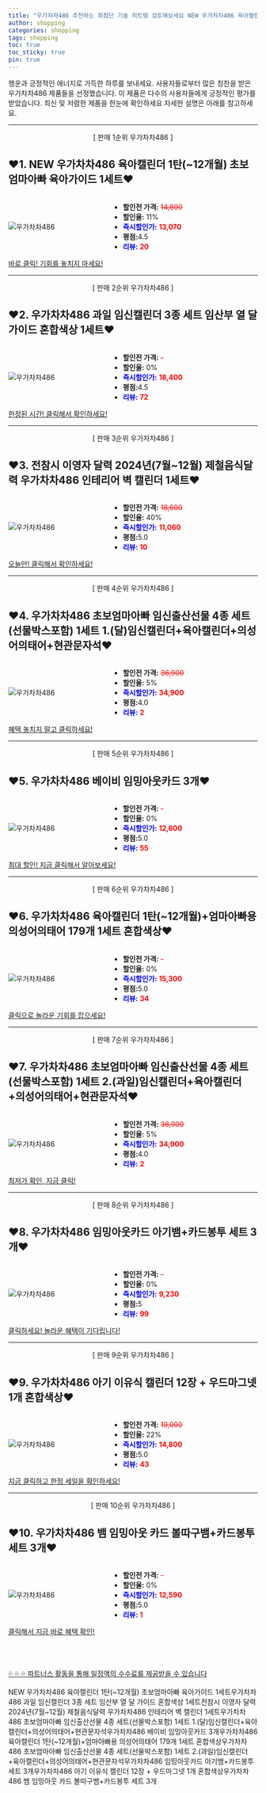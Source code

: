 ```yaml
---
title: "우가차차486 추천하는 최첨단 기술 히트템 검토해보세요 NEW 우가차차486 육아캘린더 1탄(~12개월) 초보엄마아빠"
author: shopping
categories: shopping
tags: shopping
toc: true
toc_sticky: true
pin: true
---
```

행운과 긍정적인 에너지로 가득한 하루를 보내세요. 사용자들로부터 많은 칭찬을 받은 우가차차486 제품들을 선정했습니다. 이 제품은 다수의 사용자들에게 긍정적인 평가를 받았습니다. 최신 및 저렴한 제품을 한눈에 확인하세요 자세한 설명은 아래를 참고하세요.

---
<p class="toplist" style="margin: 0 auto; display: block; width: fit-content;">[ 판매 1순위 우가차차486 ]</p>

<h2><strong>❤️1. NEW 우가차차486 육아캘린더 1탄(~12개월) 초보엄마아빠 육아가이드 1세트❤️</strong></h2>

<div style="display: flex; align-items: center;">
    <div style="flex: 0.4;">
        <img src="https://thumbnail10.coupangcdn.com/thumbnails/remote/230x230ex/image/vendor_inventory/2548/ca45cae3c0507f807d274941f8e374531b989b6cb2c630f70edf1cca2a0e.jpg" alt="우가차차486" style="max-width: 100%;">
    </div>
    <div style="flex: 0.6; margin-left: 10px;">
        <ul>
            <li><strong>할인전 가격:</strong> <del style="color: red;">14,800</del></li>
            <li><strong>할인율:</strong> 11%</li>
            <li><span style='color:blue'><strong>즉시할인가:</strong></span> <span style='color:red'><strong>13,070</strong></span></li>
            <li><strong>평점:</strong>4.5</li>
            <li><span style='color:blue'><strong>리뷰:</strong></span> <span style='color:red'><strong>20</strong></span></li>
        </ul>
    </div>
</div>
<div class="center">
    <a href="https://selin100587001.github.io?lptag=AF9450613&subid=githubio&pageKey=7593218472&traceid=V0-153&itemId=20069562564&vendorItemId=87165365254" class="myButton">
        바로 클릭! 기회를 놓치지 마세요!
    </a>
</div>


---
<p class="toplist" style="margin: 0 auto; display: block; width: fit-content;">[ 판매 2순위 우가차차486 ]</p>

<h2><strong>❤️2. 우가차차486 과일 임신캘린더 3종 세트 임산부 열 달 가이드 혼합색상 1세트❤️</strong></h2>

<div style="display: flex; align-items: center;">
    <div style="flex: 0.4;">
        <img src="https://thumbnail8.coupangcdn.com/thumbnails/remote/230x230ex/image/retail/images/9749189592597473-3ffdb2b0-a0d2-4704-8a3e-05adc022c7aa.jpg" alt="우가차차486" style="max-width: 100%;">
    </div>
    <div style="flex: 0.6; margin-left: 10px;">
        <ul>
            <li><strong>할인전 가격:</strong> <del style="color: red;">-</del></li>
            <li><strong>할인율:</strong> 0%</li>
            <li><span style='color:blue'><strong>즉시할인가:</strong></span> <span style='color:red'><strong>18,400</strong></span></li>
            <li><strong>평점:</strong>4.5</li>
            <li><span style='color:blue'><strong>리뷰:</strong></span> <span style='color:red'><strong>72</strong></span></li>
        </ul>
    </div>
</div>
<div class="center">
    <a href="https://selin100587001.github.io?lptag=AF9450613&subid=githubio&pageKey=6216869172&traceid=V0-153&itemId=12420751848&vendorItemId=79690093652" class="myButton">
        한정된 시간! 클릭해서 확인하세요!
    </a>
</div>


---
<p class="toplist" style="margin: 0 auto; display: block; width: fit-content;">[ 판매 3순위 우가차차486 ]</p>

<h2><strong>❤️3. 전참시 이영자 달력 2024년(7월~12월) 제철음식달력 우가차차486 인테리어 벽 캘린더 1세트❤️</strong></h2>

<div style="display: flex; align-items: center;">
    <div style="flex: 0.4;">
        <img src="https://thumbnail9.coupangcdn.com/thumbnails/remote/230x230ex/image/vendor_inventory/591a/7990880a02ad3686ec84131d9d6a906c42026ed34f6221e5d3475fdb90a7.jpg" alt="우가차차486" style="max-width: 100%;">
    </div>
    <div style="flex: 0.6; margin-left: 10px;">
        <ul>
            <li><strong>할인전 가격:</strong> <del style="color: red;">18,600</del></li>
            <li><strong>할인율:</strong> 40%</li>
            <li><span style='color:blue'><strong>즉시할인가:</strong></span> <span style='color:red'><strong>11,060</strong></span></li>
            <li><strong>평점:</strong>5.0</li>
            <li><span style='color:blue'><strong>리뷰:</strong></span> <span style='color:red'><strong>10</strong></span></li>
        </ul>
    </div>
</div>
<div class="center">
    <a href="https://selin100587001.github.io?lptag=AF9450613&subid=githubio&pageKey=7816197786&traceid=V0-153&itemId=21215664504&vendorItemId=88276727203" class="myButton">
        오늘만! 클릭해서 확인하세요!
    </a>
</div>


---
<p class="toplist" style="margin: 0 auto; display: block; width: fit-content;">[ 판매 4순위 우가차차486 ]</p>

<h2><strong>❤️4. 우가차차486 초보엄마아빠 임신출산선물 4종 세트(선물박스포함) 1세트 1.(달)임신캘린더+육아캘린더+의성어의태어+현관문자석❤️</strong></h2>

<div style="display: flex; align-items: center;">
    <div style="flex: 0.4;">
        <img src="https://thumbnail9.coupangcdn.com/thumbnails/remote/230x230ex/image/vendor_inventory/7219/4333e796eaf37e94f6a0a0345ae5da1e8e94aa58ac1c90f0494ca3f888ca.jpg" alt="우가차차486" style="max-width: 100%;">
    </div>
    <div style="flex: 0.6; margin-left: 10px;">
        <ul>
            <li><strong>할인전 가격:</strong> <del style="color: red;">36,900</del></li>
            <li><strong>할인율:</strong> 5%</li>
            <li><span style='color:blue'><strong>즉시할인가:</strong></span> <span style='color:red'><strong>34,900</strong></span></li>
            <li><strong>평점:</strong>4.0</li>
            <li><span style='color:blue'><strong>리뷰:</strong></span> <span style='color:red'><strong>2</strong></span></li>
        </ul>
    </div>
</div>
<div class="center">
    <a href="https://selin100587001.github.io?lptag=AF9450613&subid=githubio&pageKey=7716441465&traceid=V0-153&itemId=20697340574&vendorItemId=87768709415" class="myButton">
        혜택 놓치지 말고 클릭하세요!
    </a>
</div>


---
<p class="toplist" style="margin: 0 auto; display: block; width: fit-content;">[ 판매 5순위 우가차차486 ]</p>

<h2><strong>❤️5. 우가차차486 베이비 임밍아웃카드 3개❤️</strong></h2>

<div style="display: flex; align-items: center;">
    <div style="flex: 0.4;">
        <img src="https://thumbnail6.coupangcdn.com/thumbnails/remote/230x230ex/image/vendor_inventory/ba98/c4b668039bf0b4d2c913cb103784ab36500e2415de23a59122ef36ecc570.jpg" alt="우가차차486" style="max-width: 100%;">
    </div>
    <div style="flex: 0.6; margin-left: 10px;">
        <ul>
            <li><strong>할인전 가격:</strong> <del style="color: red;">-</del></li>
            <li><strong>할인율:</strong> 0%</li>
            <li><span style='color:blue'><strong>즉시할인가:</strong></span> <span style='color:red'><strong>12,600</strong></span></li>
            <li><strong>평점:</strong>5.0</li>
            <li><span style='color:blue'><strong>리뷰:</strong></span> <span style='color:red'><strong>55</strong></span></li>
        </ul>
    </div>
</div>
<div class="center">
    <a href="https://selin100587001.github.io?lptag=AF9450613&subid=githubio&pageKey=6490066443&traceid=V0-153&itemId=14244077336&vendorItemId=81246834477" class="myButton">
        최대 할인! 지금 클릭해서 알아보세요!
    </a>
</div>


---
<p class="toplist" style="margin: 0 auto; display: block; width: fit-content;">[ 판매 6순위 우가차차486 ]</p>

<h2><strong>❤️6. 우가차차486 육아캘린더 1탄(~12개월)+엄마아빠용 의성어의태어 179개 1세트 혼합색상❤️</strong></h2>

<div style="display: flex; align-items: center;">
    <div style="flex: 0.4;">
        <img src="https://thumbnail6.coupangcdn.com/thumbnails/remote/230x230ex/image/vendor_inventory/9648/27cc687052f014f0f0e98d09c6c96141fb8b743bbb5f51ba2c280b58065a.jpg" alt="우가차차486" style="max-width: 100%;">
    </div>
    <div style="flex: 0.6; margin-left: 10px;">
        <ul>
            <li><strong>할인전 가격:</strong> <del style="color: red;">-</del></li>
            <li><strong>할인율:</strong> 0%</li>
            <li><span style='color:blue'><strong>즉시할인가:</strong></span> <span style='color:red'><strong>15,300</strong></span></li>
            <li><strong>평점:</strong>5.0</li>
            <li><span style='color:blue'><strong>리뷰:</strong></span> <span style='color:red'><strong>34</strong></span></li>
        </ul>
    </div>
</div>
<div class="center">
    <a href="https://selin100587001.github.io?lptag=AF9450613&subid=githubio&pageKey=6751084097&traceid=V0-153&itemId=15789023714&vendorItemId=83001789908" class="myButton">
        클릭으로 놀라운 기회를 잡으세요!
    </a>
</div>


---
<p class="toplist" style="margin: 0 auto; display: block; width: fit-content;">[ 판매 7순위 우가차차486 ]</p>

<h2><strong>❤️7. 우가차차486 초보엄마아빠 임신출산선물 4종 세트(선물박스포함) 1세트 2.(과일)임신캘린더+육아캘린더+의성어의태어+현관문자석❤️</strong></h2>

<div style="display: flex; align-items: center;">
    <div style="flex: 0.4;">
        <img src="https://thumbnail9.coupangcdn.com/thumbnails/remote/230x230ex/image/vendor_inventory/a756/9f42d0a19700685ce4eb83e0b2bc37ecc520086d77317b858b64bf6029ee.jpg" alt="우가차차486" style="max-width: 100%;">
    </div>
    <div style="flex: 0.6; margin-left: 10px;">
        <ul>
            <li><strong>할인전 가격:</strong> <del style="color: red;">36,900</del></li>
            <li><strong>할인율:</strong> 5%</li>
            <li><span style='color:blue'><strong>즉시할인가:</strong></span> <span style='color:red'><strong>34,900</strong></span></li>
            <li><strong>평점:</strong>4.0</li>
            <li><span style='color:blue'><strong>리뷰:</strong></span> <span style='color:red'><strong>2</strong></span></li>
        </ul>
    </div>
</div>
<div class="center">
    <a href="https://selin100587001.github.io?lptag=AF9450613&subid=githubio&pageKey=7716441465&traceid=V0-153&itemId=20697340575&vendorItemId=87768709429" class="myButton">
        최저가 확인, 지금 클릭!
    </a>
</div>


---
<p class="toplist" style="margin: 0 auto; display: block; width: fit-content;">[ 판매 8순위 우가차차486 ]</p>

<h2><strong>❤️8. 우가차차486 임밍아웃카드 아기뱀+카드봉투 세트 3개❤️</strong></h2>

<div style="display: flex; align-items: center;">
    <div style="flex: 0.4;">
        <img src="https://thumbnail10.coupangcdn.com/thumbnails/remote/230x230ex/image/vendor_inventory/c4d2/91f11180b24998d677697ced25c33a568aea8ae81beff2ded0fbe4763c75.jpg" alt="우가차차486" style="max-width: 100%;">
    </div>
    <div style="flex: 0.6; margin-left: 10px;">
        <ul>
            <li><strong>할인전 가격:</strong> <del style="color: red;">-</del></li>
            <li><strong>할인율:</strong> 0%</li>
            <li><span style='color:blue'><strong>즉시할인가:</strong></span> <span style='color:red'><strong>9,230</strong></span></li>
            <li><strong>평점:</strong>5</li>
            <li><span style='color:blue'><strong>리뷰:</strong></span> <span style='color:red'><strong>99</strong></span></li>
        </ul>
    </div>
</div>
<div class="center">
    <a href="https://selin100587001.github.io?lptag=AF9450613&subid=githubio&pageKey=8171839169&traceid=V0-153&itemId=23342726852&vendorItemId=90473610088" class="myButton">
        클릭하세요! 놀라운 혜택이 기다립니다!
    </a>
</div>


---
<p class="toplist" style="margin: 0 auto; display: block; width: fit-content;">[ 판매 9순위 우가차차486 ]</p>

<h2><strong>❤️9. 우가차차486 아기 이유식 캘린더 12장 + 우드마그넷 1개 혼합색상❤️</strong></h2>

<div style="display: flex; align-items: center;">
    <div style="flex: 0.4;">
        <img src="https://thumbnail9.coupangcdn.com/thumbnails/remote/230x230ex/image/vendor_inventory/45a0/0c734ad4262d06de0335bc29a49615e23b385b40cb9606a29f45871786fa.jpg" alt="우가차차486" style="max-width: 100%;">
    </div>
    <div style="flex: 0.6; margin-left: 10px;">
        <ul>
            <li><strong>할인전 가격:</strong> <del style="color: red;">19,000</del></li>
            <li><strong>할인율:</strong> 22%</li>
            <li><span style='color:blue'><strong>즉시할인가:</strong></span> <span style='color:red'><strong>14,800</strong></span></li>
            <li><strong>평점:</strong>5.0</li>
            <li><span style='color:blue'><strong>리뷰:</strong></span> <span style='color:red'><strong>43</strong></span></li>
        </ul>
    </div>
</div>
<div class="center">
    <a href="https://selin100587001.github.io?lptag=AF9450613&subid=githubio&pageKey=7429491538&traceid=V0-153&itemId=19292761041&vendorItemId=81354640414" class="myButton">
        지금 클릭하고 한정 세일을 확인하세요!
    </a>
</div>


---
<p class="toplist" style="margin: 0 auto; display: block; width: fit-content;">[ 판매 10순위 우가차차486 ]</p>

<h2><strong>❤️10. 우가차차486 뱀 임밍아웃 카드 볼따구뱀+카드봉투 세트 3개❤️</strong></h2>

<div style="display: flex; align-items: center;">
    <div style="flex: 0.4;">
        <img src="https://thumbnail8.coupangcdn.com/thumbnails/remote/230x230ex/image/vendor_inventory/6056/dd427157cc1e37d6e8e79e458f4048c18cef01c01d1b168de75497cd0167.jpg" alt="우가차차486" style="max-width: 100%;">
    </div>
    <div style="flex: 0.6; margin-left: 10px;">
        <ul>
            <li><strong>할인전 가격:</strong> <del style="color: red;">-</del></li>
            <li><strong>할인율:</strong> 0%</li>
            <li><span style='color:blue'><strong>즉시할인가:</strong></span> <span style='color:red'><strong>12,590</strong></span></li>
            <li><strong>평점:</strong>5.0</li>
            <li><span style='color:blue'><strong>리뷰:</strong></span> <span style='color:red'><strong>1</strong></span></li>
        </ul>
    </div>
</div>
<div class="center">
    <a href="https://selin100587001.github.io?lptag=AF9450613&subid=githubio&pageKey=8165584182&traceid=V0-153&itemId=23299322993&vendorItemId=90331438571" class="myButton">
        클릭해서 지금 바로 혜택 확인!
    </a>
</div>

<br><br><br>[💦 💦 💦 파트너스 활동을 통해 일정액의 수수료를 제공받을 수 있습니다](https://link.coupang.com/a/bcpT2c)<br><br>NEW 우가차차486 육아캘린더 1탄(~12개월) 초보엄마아빠 육아가이드 1세트우가차차486 과일 임신캘린더 3종 세트 임산부 열 달 가이드 혼합색상 1세트전참시 이영자 달력 2024년(7월~12월) 제철음식달력 우가차차486 인테리어 벽 캘린더 1세트우가차차486 초보엄마아빠 임신출산선물 4종 세트(선물박스포함) 1세트 1.(달)임신캘린더+육아캘린더+의성어의태어+현관문자석우가차차486 베이비 임밍아웃카드 3개우가차차486 육아캘린더 1탄(~12개월)+엄마아빠용 의성어의태어 179개 1세트 혼합색상우가차차486 초보엄마아빠 임신출산선물 4종 세트(선물박스포함) 1세트 2.(과일)임신캘린더+육아캘린더+의성어의태어+현관문자석우가차차486 임밍아웃카드 아기뱀+카드봉투 세트 3개우가차차486 아기 이유식 캘린더 12장 + 우드마그넷 1개 혼합색상우가차차486 뱀 임밍아웃 카드 볼따구뱀+카드봉투 세트 3개